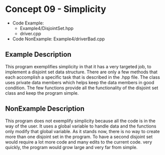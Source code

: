 # Concept 09 - Simplicity
* Code Example: 
  * Example4/DisjointSet.hpp
  * driver.cpp
* Code NonExample: Example4/driverBad.cpp


## Example Description
This program exemplifies simplicity in that it has a very targeted job, to implement a disjoint set data structure. There are only a few methods that each accomplish a specific task that is described in the .hpp file. The class uses private data members which helps keep the data members in good condition. The few functions provide all the functionality of the disjoint set class and keep the program simple.

## NonExample Description
This program does not exemplify simplicity because all the code is in the way of the user. It uses a global variable to handle data and the functions only modify that global variable. As it stands now, there is no way to create more than one disjoint set in the program. To have a second disjoint set would require a lot more code and many edits to the current code. very quickly, the program would grow large and very far from simple.
